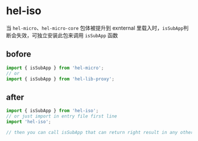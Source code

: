 # hel-iso

当 `hel-micro`、`hel-micro-core` 包体被提升到 exnternal 里载入时，`isSubApp`判断会失效，可独立安装此包来调用 `isSubApp` 函数

## bofore

```ts
import { isSubApp } from 'hel-micro';
// or
import { isSubApp } from 'hel-lib-proxy';
```

## after

```ts
import { isSubApp } from 'hel-iso';
// or just import in entry file first line
import 'hel-iso';

// then you can call isSubApp that can return right result in any other files
```
